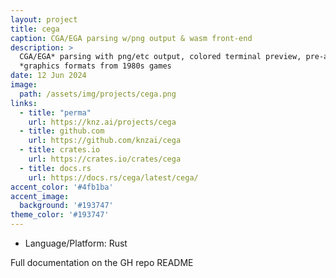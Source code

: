 ```yaml
---
layout: project
title: cega
caption: CGA/EGA parsing w/png output & wasm front-end
description: >
  CGA/EGA* parsing with png/etc output, colored terminal preview, pre-alpha of wasm front-end in Rust.
  *graphics formats from 1980s games
date: 12 Jun 2024
image: 
  path: /assets/img/projects/cega.png
links:
  - title: "perma"
    url: https://knz.ai/projects/cega
  - title: github.com
    url: https://github.com/knzai/cega
  - title: crates.io
    url: https://crates.io/crates/cega
  - title: docs.rs
    url: https://docs.rs/cega/latest/cega/
accent_color: '#4fb1ba'
accent_image:
  background: '#193747'
theme_color: '#193747'
---
```



- Language/Platform: Rust

Full documentation on the GH repo README
